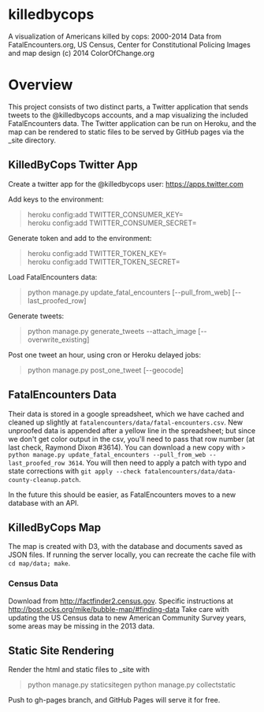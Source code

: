 killedbycops
============

A visualization of Americans killed by cops: 2000-2014
Data from FatalEncounters.org, US Census, Center for Constitutional Policing
Images and map design (c) 2014 ColorOfChange.org 

# Overview

This project consists of two distinct parts, a Twitter application that sends tweets to the @killedbycops accounts, and a map visualizing the included FatalEncounters data. The Twitter application can be run on Heroku, and the map can be rendered to static files to be served by GitHub pages via the _site directory.

## KilledByCops Twitter App
Create a twitter app for the @killedbycops user:
https://apps.twitter.com

Add keys to the environment:
> heroku config:add TWITTER_CONSUMER_KEY=  
> heroku config:add TWITTER_CONSUMER_SECRET=  

Generate token and add to the environment:
> heroku config:add TWITTER_TOKEN_KEY=  
> heroku config:add TWITTER_TOKEN_SECRET=  

Load FatalEncounters data:
> python manage.py update_fatal_encounters [--pull_from_web] [--last_proofed_row]

Generate tweets:
> python manage.py generate_tweets --attach_image [--overwrite_existing]

Post one tweet an hour, using cron or Heroku delayed jobs:
> python manage.py post_one_tweet [--geocode]

## FatalEncounters Data

Their data is stored in a google spreadsheet, which we have cached and cleaned up slightly at `fatalencounters/data/fatal-encounters.csv`. New unproofed data is appended after a yellow line in the spreadsheet; but since we don't get color output in the csv, you'll need to pass that row number (at last check, Raymond Dixon #3614).
You can download a new copy with `> python manage.py update_fatal_encounters --pull_from_web --last_proofed_row 3614`. You will then need to apply a patch with typo and state corrections with `git apply --check fatalencounters/data/data-county-cleanup.patch`.

In the future this should be easier, as FatalEncounters moves to a new database with an API.

## KilledByCops Map

The map is created with D3, with the database and documents saved as JSON files. If running the server locally, you can recreate the cache file with `cd map/data; make`.

### Census Data
Download from http://factfinder2.census.gov. Specific instructions at http://bost.ocks.org/mike/bubble-map/#finding-data 
Take care with updating the US Census data to new American Community Survey years, some areas may be missing in the 2013 data.

## Static Site Rendering

Render the html and static files to _site with
> python manage.py staticsitegen
> python manage.py collectstatic

Push to gh-pages branch, and GitHub Pages will serve it for free.

